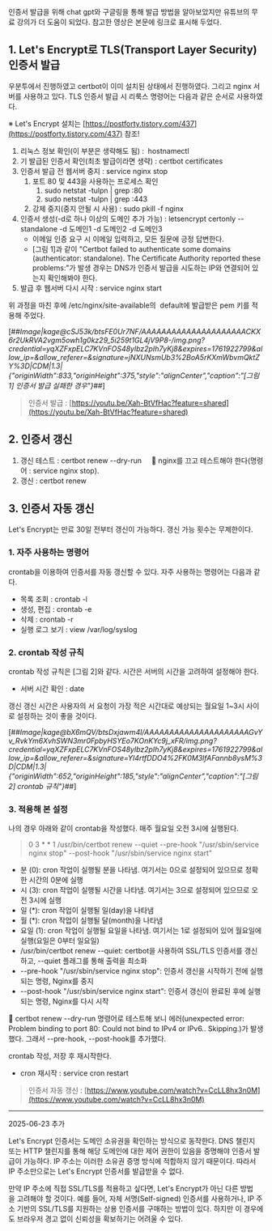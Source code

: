 인증서 발급을 위해 chat gpt와 구글링을 통해 발급 방법을 알아보았지만 유튜브의 무료 강의가 더 도움이 되었다. 참고한 영상은 본문에 링크로 표시해 두었다.

## 1\. Let's Encrypt로 TLS(Transport Layer Security) 인증서 발급

우분투에서 진행하였고 certbot이 이미 설치된 상태에서 진행하였다. 그리고 nginx 서버를 사용하고 있다. TLS 인증서 발급 시 리룩스 명령어는 다음과 같은 순서로 사용하였다.

※ Let's Encrypt 설치는 [https://postforty.tistory.com/437](https://postforty.tistory.com/437) 참조!

1.  리눅스 정보 확인(이 부분은 생략해도 됨) :  hostnamectl
2.  기 발급된 인증서 확인(최초 발급이라면 생략) : certbot certificates
3.  인증서 발급 전 웹서버 중지 : service nginx stop
    1.  포트 80 및 443을 사용하는 프로세스 확인
        1.  sudo netstat -tulpn | grep :80
        2.  sudo netstat -tulpn | grep :443
    2.  강제 중지(중지 안될 시 사용) : sudo pkill -f nginx
4.  인증서 생성(-d로 하나 이상의 도메인 추가 가능) : letsencrypt certonly --standalone -d 도메인1 -d 도메인2 -d 도메인3
    - 이메일 인증 요구 시 이메일 입력하고, 모든 질문에 긍정 답변한다.
    - \[그림 1\]과 같이 "Certbot failed to authenticate some domains (authenticator: standalone). The Certificate Authority reported these problems:"가 발생 경우는 DNS가 인증서 발급을 시도하는 IP와 연결되어 있는지 확인해봐야 한다.
5.  발급 후 웹서버 다시 시작 : service nginx start

위 과정을 마친 후에 /etc/nginx/site-available의  default에 발급받은 pem 키를 적용해 주었다.

[##_Image|kage@cSJ53k/btsFE0Ur7NF/AAAAAAAAAAAAAAAAAAAAACKX6r2UkRVA2vgm5owh1g0kz29_5i259t1GL4jV9P8-/img.png?credential=yqXZFxpELC7KVnFOS48ylbz2pIh7yKj8&amp;expires=1761922799&amp;allow_ip=&amp;allow_referer=&amp;signature=jNXUNsmUb3%2BoA5rKXmWbvmQktZY%3D|CDM|1.3|{"originWidth":833,"originHeight":375,"style":"alignCenter","caption":"[그림 1] 인증서 발급 실패한 경우"}_##]

> 인증서 발급 : [https://youtu.be/Xah-BtVfHac?feature=shared](https://youtu.be/Xah-BtVfHac?feature=shared)

## 2\. 인증서 갱신

1.  갱신 테스트 : certbot renew --dry-run     📢 nginx를 끄고 테스트해야 한다(명령어 : service nginx stop).
2.  갱신 : certbot renew

## 3\. 인증서 자동 갱신

Let's Encrypt는 만료 30일 전부터 갱신이 가능하다. 갱신 가능 횟수는 무제한이다.

### 1\. 자주 사용하는 명령어

crontab을 이용하여 인증서를 자동 갱신할 수 있다. 자주 사용하는 명령어는 다음과 같다.

- 목록 조회 : crontab -l
- 생성, 편집 : crontab -e
- 삭제 : crontab -r
- 실행 로그 보기 : view /var/log/syslog

### 2\. crontab 작성 규칙

crontab 작성 규칙은 \[그림 2\]와 같다. 시간은 서버의 시간을 고려하여 설정해야 한다.

- 서버 시간 확인 : date

갱신 갱신 시간은 사용자의 서 요청이 가장 적은 시간대로 예상되는 월요일 1~3시 사이로 설정하는 것이 좋을 것이다.

[##_Image|kage@bX6mQV/btsDxjawm4l/AAAAAAAAAAAAAAAAAAAAAGvYv_RvkYm6XvhSWN3mr0FpbyHSYEo7KOnKYc9j_xFR/img.png?credential=yqXZFxpELC7KVnFOS48ylbz2pIh7yKj8&amp;expires=1761922799&amp;allow_ip=&amp;allow_referer=&amp;signature=YI4rtfDDO4%2FK0M3lfAFannb8ysM%3D|CDM|1.3|{"originWidth":652,"originHeight":185,"style":"alignCenter","caption":"[그림 2] crontab 규칙"}_##]

### 3\. 적용해 본 설정

나의 경우 아래와 같이 crontab을 작성했다. 매주 월요일 오전 3시에 실행된다.

> 0 3 \* \* 1 /usr/bin/certbot renew --quiet --pre-hook "/usr/sbin/service nginx stop" --post-hook "/usr/sbin/service nginx start"

- 분 (0): cron 작업이 실행될 분을 나타냄. 여기서는 0으로 설정되어 있으므로 정확한 시간의 0분에 실행
- 시 (3): cron 작업이 실행될 시간을 나타냄. 여기서는 3으로 설정되어 있으므로 오전 3시에 실행
- 일 (\*): cron 작업이 실행될 일(day)을 나타냄
- 월 (\*): cron 작업이 실행될 달(month)을 나타냄
- 요일 (1): cron 작업이 실행될 요일을 나타냄. 여기서는 1로 설정되어 있어 월요일에 실행(요일은 0부터 일요일)
- /usr/bin/certbot renew --quiet: certbot을 사용하여 SSL/TLS 인증서를 갱신하고, --quiet 플래그를 통해 출력을 최소화
- \--pre-hook "/usr/sbin/service nginx stop": 인증서 갱신을 시작하기 전에 실행되는 명령, Nginx를 중지
- \--post-hook "/usr/sbin/service nginx start": 인증서 갱신이 완료된 후에 실행되는 명령, Nginx를 다시 시작

📢 certbot renew --dry-run 명령어로 테스트해 보니 에러(unexpected error: Problem binding to port 80: Could not bind to IPv4 or IPv6.. Skipping.)가 발생했다. 그래서 --pre-hook, --post-hook를 추가했다.

crontab 작성, 저장 후 재시작한다.

- cron 재시작 : service cron restart

> 인증서 자동 갱신 : [https://www.youtube.com/watch?v=CcLL8hx3n0M](https://www.youtube.com/watch?v=CcLL8hx3n0M)

---

2025-06-23 추가

Let's Encrypt 인증서는 도메인 소유권을 확인하는 방식으로 동작한다. DNS 챌린지 또는 HTTP 챌린지를 통해 해당 도메인에 대한 제어 권한이 있음을 증명해야 인증서 발급이 가능하다. IP 주소는 이러한 소유권 증명 방식에 적합하지 않기 때문이다. 따라서 IP 주소만으로는 Let's Encrypt 인증서를 발급받을 수 없다.

만약 IP 주소에 직접 SSL/TLS를 적용하고 싶다면, Let's Encrypt가 아닌 다른 방법을 고려해야 할 것이다. 예를 들어, 자체 서명(Self-signed) 인증서를 사용하거나, IP 주소 기반의 SSL/TLS를 지원하는 상용 인증서를 구매하는 방법이 있다. 하지만 이 경우에도 브라우저 경고 없이 신뢰성을 확보하기는 어려울 수 있다.
